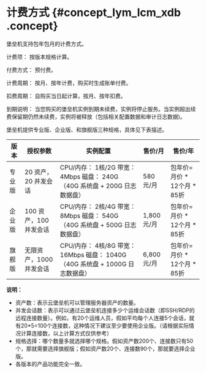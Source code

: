 # 计费方式 {#concept_lym_lcm_xdb .concept}

堡垒机支持包年包月的计费方式。

计费项： 按版本规格计算。

付费方式： 预付费。

计费周期： 按月、按年计费，购买时生成账单付费。

扣费周期： 自购买当日起计算，按月、按年扣费。

到期说明： 当您购买的堡垒机实例到期未续费，实例将停止服务。当实例超出续费保留期仍然未续费，实例将被释放（包括相关配置数据和审计日志数据\)。

堡垒机提供专业版、企业版、和旗舰版三种规格，具体见下表描述。

|版本|授权参数|实例配置|售价/月|售价/年|
|--|----|----|----|----|
|专业版|20 资产，20 并发会话|CPU/内存： 1核/2G 带宽： 4Mbps 磁盘： 240G（40G 系统盘 + 200G 日志数据盘）|580 元/月|包年价=月价 \* 12个月 \* 85折|
|企业版|100 资产，100 并发会话|CPU/内存： 2核/4G 带宽： 8Mbps 磁盘： 540G （40G 系统盘 + 500G 日志数据盘）|1,800 元/月|包年价=月价 \* 12个月 \* 85折|
|旗舰版|无限资产，1000 并发会话|CPU/内存： 4核/8G 带宽： 16Mbps 磁盘： 1040G（40G 系统盘 + 1000G 日志数据盘）|6,800 元/月|包年价=月价 \* 12个月 \* 85折|

**说明：** 

-   资产数：表示云堡垒机可以管理服务器资产的数量。
-   并发会话数：表示可以通过云堡垒机连接多少个运维会话数（即SSH/RDP的远程连接数量）。例如，有20个运维人员，假如平均每个人连接5个会话，就有20\*5=100个连接数，这种情况下建议至少要使用企业版。（请根据实际情况计算连接数，以上计算方式仅供参考）
-   规格选择：哪个数量多就选择哪个规格。假如资产数200个、连接数只有50个，那就需要选择旗舰版；假如资产数20个、连接数90个，那就要选择企业版。
-   各版本的产品功能完全一致。

